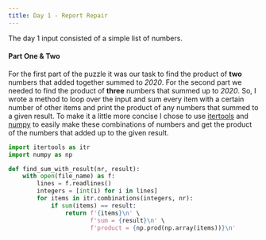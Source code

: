 ```yaml
---
title: Day 1 - Report Repair
---
```


The day 1 input consisted of a simple list of numbers.

#### Part One & Two
For the first part of the puzzle it was our task to find the product of **two** numbers that added together summed to *2020*. For the second part we needed to find the product of **three** numbers that summed up to *2020*. So, I wrote a method to loop over the input and sum every item with a certain number of other items and print the product of any numbers that summed to a given result. To make it a little more concise I chose to use [itertools](https://docs.python.org/3/library/itertools.html) and [numpy](https://numpy.org/doc/stable/contents.html) to easily make these combinations of numbers and get the product of the numbers that added up to the given result.

```python
import itertools as itr
import numpy as np

def find_sum_with_result(nr, result):
    with open(file_name) as f:
        lines = f.readlines()
        integers = [int(i) for i in lines]
        for items in itr.combinations(integers, nr):
            if sum(items) == result:
                return f'{items}\n' \
                       f'sum = {result}\n' \
                       f'product = {np.prod(np.array(items))}\n'
```